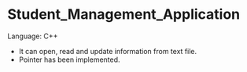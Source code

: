 # Student_Management_Application

Language: C++
- It can open, read and update information from text file.
- Pointer has been implemented.
